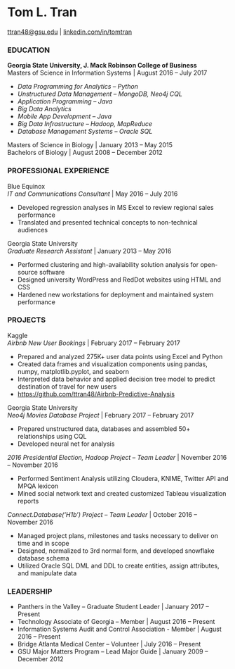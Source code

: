 # Tom L. Tran
ttran48@gsu.edu | [linkedin.com/in/tomtran](http://www.linkedin/in/tomtran)

### EDUCATION
**Georgia State University, J. Mack Robinson College of Business**                             
Masters of Science in Information Systems | August 2016 – July 2017
 - *Data Programming for Analytics – Python*
 - *Unstructured Data Management – MongoDB, Neo4j CQL*
 - *Application Programming – Java*
 - *Big Data Analytics*
 - *Mobile App Development – Java*
 - *Big Data Infrastructure – Hadoop, MapReduce*
 - *Database Management Systems – Oracle SQL*
 
Masters of Science in Biology | January 2013 – May 2015										  
Bachelors of Biology | August 2008 – December 2012

### PROFESSIONAL EXPERIENCE
Blue Equinox     									          	 
*IT and Communications Consultant* | May 2016 – July 2016

* Developed regression analyses in MS Excel to review regional sales performance
* Translated and presented technical concepts to non-technical audiences

Georgia State University  								                                                                        
*Graduate Research Assistant* | January 2013 – May 2016
* Performed clustering and high-availability solution analysis for open-source software
* Designed university WordPress and RedDot websites using HTML and CSS
* Hardened new workstations for deployment and maintained system performance


### PROJECTS
Kaggle										  
*Airbnb New User Bookings* | February 2017 – February 2017
* Prepared and analyzed 275K+ user data points using Excel and Python
* Created data frames and visualization components using pandas, numpy, matplotlib.pyplot, and seaborn 
* Interpreted data behavior and applied decision tree model to predict destination of travel for new users
* https://github.com/ttran48/Airbnb-Predictive-Analysis

Georgia State University										   
*Neo4j Movies Database Project* | February 2017 – February 2017
* Prepared unstructured data, databases and assembled 50+ relationships using CQL
* Developed neural net for analysis

*2016 Presidential Election, Hadoop Project – Team Leader* | November 2016 – November 2016
* Performed Sentiment Analysis utilizing Cloudera, KNIME, Twitter API and MPQA lexicon 
* Mined social network text and created customized Tableau visualization reports 

*Connect.Database(‘H1b’) Project – Team Leader* | October 2016 – November 2016
* Managed project plans, milestones and tasks necessary to deliver on time and in scope
* Designed, normalized to 3rd normal form, and developed snowflake database schema 
* Utilized Oracle SQL DML and DDL to create entities, assign attributes, and manipulate data

### LEADERSHIP
* Panthers in the Valley – Graduate Student Leader | January 2017 – Present
* Technology Associate of Georgia – Member | August 2016 – Present
* Information Systems Audit and Control Association - Member | August 2016 – Present
* Bridge Atlanta Medical Center – Volunteer | July 2016 – Present
* GSU Major Matters Program – Lead Major Guide | January 2009 – December 2012
